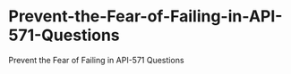# Prevent-the-Fear-of-Failing-in-API-571-Questions
Prevent the Fear of Failing in API-571 Questions

